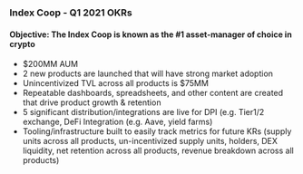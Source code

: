 ### Index Coop - Q1 2021 OKRs

#### Objective: The Index Coop is known as the #1 asset-manager of choice in crypto

* $200MM AUM
* 2 new products are launched that will have strong market adoption 
* Unincentivized TVL across all products is $75MM
* Repeatable dashboards, spreadsheets, and other content are created that drive product growth & retention
* 5 significant distribution/integrations are live for DPI (e.g. Tier1/2 exchange, DeFi Integration (e.g. Aave, yield farms)
* Tooling/infrastructure built to easily track metrics for future KRs (supply units across all products, un-incentivized supply units, holders, DEX liquidity, net retention across all products, revenue breakdown across all products)